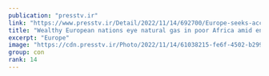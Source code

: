 ```yaml
---
publication: "presstv.ir"
link: "https://www.presstv.ir/Detail/2022/11/14/692700/Europe-seeks-access-to-African-fossil-fuels-raising-alarm-at-COP27"
title: "Wealthy European nations eye natural gas in poor Africa amid energy crunch "
excerpt: "Europe"
image: "https://cdn.presstv.ir/Photo/2022/11/14/61038215-fe6f-4502-b299-b3e85082409c.jfif"
group: con
rank: 14
---
```

